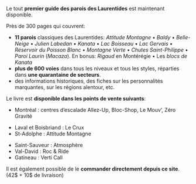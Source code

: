 Le tout **premier guide des parois des Laurentides** est maintenant disponible.

Près de 300 pages qui couvrent:

- **11 parois** classiques des Laurentides:
  _Attitude Montagne_ • _Baldy_ • _Belle-Neige_ • _Julien Labedan_ • _Kanata_ • _Lac Boisseau_ • _Lac Gervais_ • _Réservoir du Poisson Blanc_ • _Montagne Verte_ • _Chutes Saint-Philippe_ • _Paroi Laurin_ (_Macaza_). En bonus: _Rigaud_ en Montérégie • Les _blocs de Kanata_
- **plus de 600 voies** dans tous les niveaux et tous les styles, réparties dans **une quarantaine de secteurs**.
- des informations historiques, des fiches sur les personnalités marquantes, sur les régions alentour, etc.

Le livre est **disponible dans les points de vente suivants**:

- Montréal : centres d’escalade Allez-Up, Bloc-Shop, Le Mouv’, Zéro Gravité
<!-- - Montréal : magasins MEC, centres d’escalade Allez-Up, Bloc-Shop, Le Mouv’, Zéro Gravité -->
- Laval et Boisbriand : Le Crux
- St-Adolphe : Attitude Montagne
<!-- - La Conception : Montagne d’Argent -->
<!-- - Sherbrooke et Saint-Sauveur : Atmosphère -->
- Saint-Sauveur : Atmosphère
- Val-David : Roc & Ride
- Gatineau : Verti Call
<!-- - Trois Rivières : Maikan Aventure -->
<!-- - Québec : centres d’escalade Délire Escalade -->
<!-- - Magog: D-Vert -->

Il est également possible de le **commander directement depuis ce site**. (42$ + 10$ de livraison)
